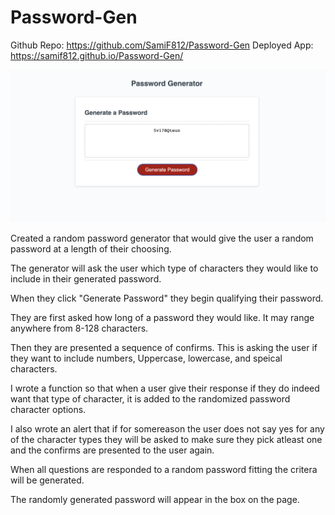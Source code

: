 # Password-Gen
Github Repo: https://github.com/SamiF812/Password-Gen
Deployed App: https://samif812.github.io/Password-Gen/

![Password-gen](./Assets/Password-gen.png)










Created a random password generator that would give the user a random password at a length of their choosing.

The generator will ask the user which type of characters they would like to include in their generated password.

When they click "Generate Password" they begin qualifying their password.

They are first asked how long of a password they would like. It may range anywhere from 8-128 characters.

Then they are presented a sequence of confirms. This is asking the user if they want to include numbers, Uppercase, lowercase, and speical characters.

I wrote a function so that when a user give their response if they do indeed want that type of character, it is added to the randomized password character options.

I also wrote an alert that if for somereason the user does not say yes for any of the character types they will be asked to make sure they pick atleast one and the confirms are presented to the user again.

When all questions are responded to a random password fitting the critera will be generated.

The randomly generated password will appear in the box on the page.